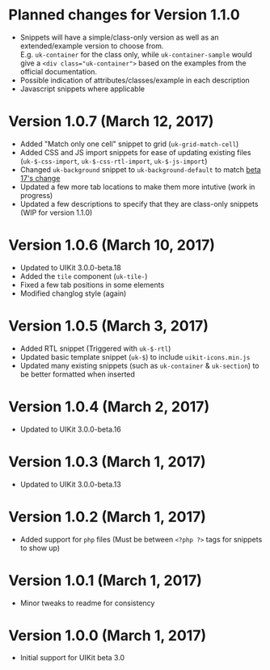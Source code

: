 # Planned changes for Version 1.1.0
* Snippets will have a simple/class-only version as well as an extended/example version to choose from. <br /> E.g. `uk-container` for the class only, while `uk-container-sample` would give a `<div class="uk-container">` based on the examples from the official documentation.
* Possible indication of attributes/classes/example in each description
* Javascript snippets where applicable

# Version 1.0.7 (March 12, 2017)
* Added "Match only one cell" snippet to grid (`uk-grid-match-cell`)
* Added CSS and JS import snippets for ease of updating existing files (`uk-$-css-import`, `uk-$-css-rtl-import`, `uk-$-js-import`)
* Changed `uk-background` snippet to `uk-background-default` to match [beta 17's change](https://getuikit.com/changelog)
* Updated a few more tab locations to make them more intutive (work in progress)
* Updated a few descriptions to specify that they are class-only snippets (WIP for version 1.1.0)

# Version 1.0.6 (March 10, 2017)
* Updated to UIKit 3.0.0-beta.18
* Added the `tile` component (`uk-tile-`)
* Fixed a few tab positions in some elements
* Modified changlog style (again)

# Version 1.0.5 (March 3, 2017)
* Added RTL snippet (Triggered with `uk-$-rtl`)
* Updated basic template snippet (`uk-$`) to include `uikit-icons.min.js`
* Updated many existing snippets (such as `uk-container` & `uk-section`) to be better formatted when inserted

# Version 1.0.4 (March 2, 2017)
* Updated to UIKit 3.0.0-beta.16

# Version 1.0.3 (March 1, 2017)
* Updated to UIKit 3.0.0-beta.13

# Version 1.0.2 (March 1, 2017)
* Added support for `php` files (Must be between `<?php ?>` tags for snippets to show up)

# Version 1.0.1 (March 1, 2017)
* Minor tweaks to readme for consistency

# Version 1.0.0 (March 1, 2017)
* Initial support for UIKit beta 3.0